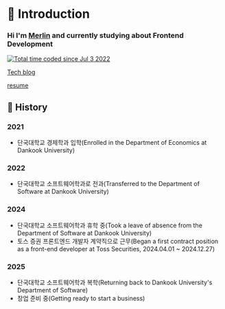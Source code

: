 
# 👋 Introduction 

### Hi I'm [Merlin](https://resetmerlin.onrender.com/) and currently studying about Frontend Development 

<a href="https://wakatime.com/@60e4818e-19d5-478c-9922-4c7fe3366bc4"><img src="https://wakatime.com/badge/user/60e4818e-19d5-478c-9922-4c7fe3366bc4.svg" alt="Total time coded since Jul 3 2022" /></a>

[Tech blog](https://medium.com/@scriptmind.corp)

[resume](https://github.com/user-attachments/files/18269008/Resume.5.pdf)

## 📜 History
### 2021
- 단국대학교 경제학과 입학(Enrolled in the Department of Economics at Dankook University)
### 2022
- 단국대학교 소프트웨어학과로 전과(Transferred to the Department of Software at Dankook University) 
### 2024
- 단국대학교 소프트웨어학과 휴학 중(Took a leave of absence from the Department of Software at Dankook University)
- 토스 증권 프론트엔드 개발자 계약직으로 근무(Began a first contract position as a front-end developer at Toss Securities, 2024.04.01 ~ 2024.12.27)
### 2025
- 단국대학교 소프트웨어학과 복학(Returning back to Dankook University's Department of Software)
- 창업 준비 중(Getting ready to start a business)
